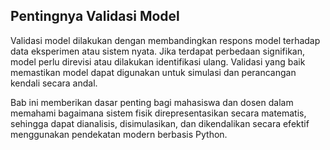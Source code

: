 ## Pentingnya Validasi Model

Validasi model dilakukan dengan membandingkan respons model terhadap data eksperimen atau sistem nyata. Jika terdapat perbedaan signifikan, model perlu direvisi atau dilakukan identifikasi ulang. Validasi yang baik memastikan model dapat digunakan untuk simulasi dan perancangan kendali secara andal.

Bab ini memberikan dasar penting bagi mahasiswa dan dosen dalam memahami bagaimana sistem fisik direpresentasikan secara matematis, sehingga dapat dianalisis, disimulasikan, dan dikendalikan secara efektif menggunakan pendekatan modern berbasis Python.

